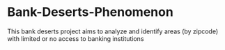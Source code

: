 # Bank-Deserts-Phenomenon
This bank deserts project aims to analyze and identify areas (by zipcode) with limited or no access to banking institutions
